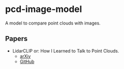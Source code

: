 # pcd-image-model
A model to compare point clouds with images.

## Papers

- LidarCLIP or: How I Learned to Talk to Point Clouds.
  - [arXiv](https://arxiv.org/pdf/2212.06858)
  - [GitHub](https://github.com/atonderski/lidarclip)

